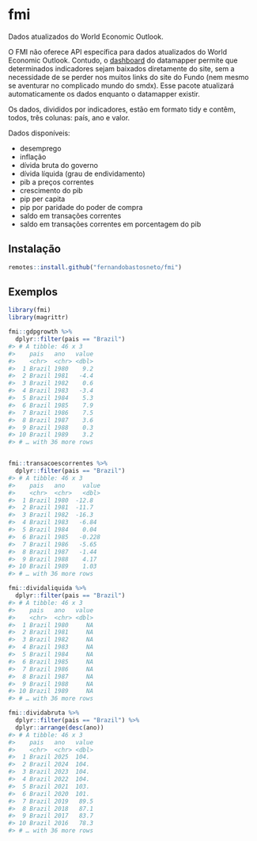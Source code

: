
<!-- README.md is generated from README.Rmd. Please edit that file -->

# fmi

Dados atualizados do World Economic Outlook.

O FMI não oferece API específica para dados atualizados do World
Economic Outlook. Contudo, o
[dashboard](https://www.imf.org/external/datamapper) do datamapper
permite que determinados indicadores sejam baixados diretamente do site,
sem a necessidade de se perder nos muitos links do site do Fundo (nem
mesmo se aventurar no complicado mundo do smdx). Esse pacote atualizará
automaticamente os dados enquanto o datamapper existir.

Os dados, divididos por indicadores, estão em formato tidy e contêm,
todos, três colunas: país, ano e valor.

Dados disponíveis:

  - desemprego
  - inflação
  - dívida bruta do governo
  - dívida líquida (grau de endividamento)
  - pib a preços correntes
  - crescimento do pib
  - pip per capita
  - pip por paridade do poder de compra
  - saldo em transações correntes
  - saldo em transações correntes em porcentagem do pib

## Instalação

``` r
remotes::install.github("fernandobastosneto/fmi")
```

## Exemplos

``` r
library(fmi)
library(magrittr)

fmi::gdpgrowth %>%
  dplyr::filter(pais == "Brazil")
#> # A tibble: 46 x 3
#>    pais   ano   value
#>    <chr>  <chr> <dbl>
#>  1 Brazil 1980    9.2
#>  2 Brazil 1981   -4.4
#>  3 Brazil 1982    0.6
#>  4 Brazil 1983   -3.4
#>  5 Brazil 1984    5.3
#>  6 Brazil 1985    7.9
#>  7 Brazil 1986    7.5
#>  8 Brazil 1987    3.6
#>  9 Brazil 1988    0.3
#> 10 Brazil 1989    3.2
#> # … with 36 more rows
```

``` r

fmi::transacoescorrentes %>% 
  dplyr::filter(pais == "Brazil")
#> # A tibble: 46 x 3
#>    pais   ano     value
#>    <chr>  <chr>   <dbl>
#>  1 Brazil 1980  -12.8  
#>  2 Brazil 1981  -11.7  
#>  3 Brazil 1982  -16.3  
#>  4 Brazil 1983   -6.84 
#>  5 Brazil 1984    0.04 
#>  6 Brazil 1985   -0.228
#>  7 Brazil 1986   -5.65 
#>  8 Brazil 1987   -1.44 
#>  9 Brazil 1988    4.17 
#> 10 Brazil 1989    1.03 
#> # … with 36 more rows
```

``` r
fmi::dividaliquida %>% 
  dplyr::filter(pais == "Brazil")
#> # A tibble: 46 x 3
#>    pais   ano   value
#>    <chr>  <chr> <dbl>
#>  1 Brazil 1980     NA
#>  2 Brazil 1981     NA
#>  3 Brazil 1982     NA
#>  4 Brazil 1983     NA
#>  5 Brazil 1984     NA
#>  6 Brazil 1985     NA
#>  7 Brazil 1986     NA
#>  8 Brazil 1987     NA
#>  9 Brazil 1988     NA
#> 10 Brazil 1989     NA
#> # … with 36 more rows
```

``` r
fmi::dividabruta %>% 
  dplyr::filter(pais == "Brazil") %>% 
  dplyr::arrange(desc(ano))
#> # A tibble: 46 x 3
#>    pais   ano   value
#>    <chr>  <chr> <dbl>
#>  1 Brazil 2025  104. 
#>  2 Brazil 2024  104. 
#>  3 Brazil 2023  104. 
#>  4 Brazil 2022  104. 
#>  5 Brazil 2021  103. 
#>  6 Brazil 2020  101. 
#>  7 Brazil 2019   89.5
#>  8 Brazil 2018   87.1
#>  9 Brazil 2017   83.7
#> 10 Brazil 2016   78.3
#> # … with 36 more rows
```

